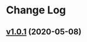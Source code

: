 #  Change Log



## [v1.0.1](https://github.com/neomusic/react-canvas-txt/tree/v1.0.1) (2020-05-08)
